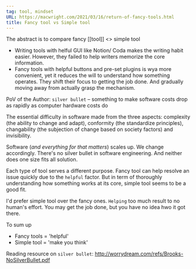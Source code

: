 ```yaml
---
tag: tool, mindset
URL: https://macwright.com/2021/03/16/return-of-fancy-tools.html
title: Fancy tool vs Simple tool
---
```


The abstract is to compare fancy [[tool]] <> simple tool
- Writing tools with helful GUI like Notion/ Coda makes the writing habit easier. However, they failed to help writers memorize the core information.
- Fancy tools with helpful buttons and pre-set plugins is wya more convenient, yet it reduces the will to understand how something operates. They shift their focus to getting the job done. And gradually moving away from actually grasp the mechanism. 

PoV of the Author:
`silver bullet` – something to make software costs drop as rapidly as computer hardware costs do

The essential difficulty in software made from the three aspects: complexity (the ability to change and adapt), conformity (the standardize principles), changability (the subjection of change based on society factors) and invisibility. 

Software (*and everything for that matters*) scales up. We change accordingly. There's no silver bullet in software engineering. And neither does one size fits all solution.

Each type of tool serves a different purpose. Fancy tool can help resolve an issue quickly due to the `helpful` factor. But in term of thoroughly understanding how something works at its core, simple tool seems to be a good fit. 

I'd prefer simple tool over the fancy ones. `Helping` too much result to no human's effort. You may get the job done, but you have no idea hwo it got there. 

To sum up
- Fancy tools = 'helpful'
- Simple tool = 'make you think'

Reading resource on `silver bullet`: http://worrydream.com/refs/Brooks-NoSilverBullet.pdf